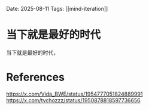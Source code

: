 Date: 2025-08-11
Tags: [[mind-iteration]]

# 当下就是最好的时代

当下就是最好的时代，
# References
https://x.com/Vida_BWE/status/1954777051824889991
https://x.com/tychozzz/status/1950878818597736656